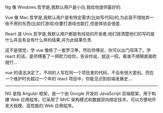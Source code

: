Ng 像 Windows.哲学是,我默认用户是小白,我给他提供最好的.

Vue 像 Mac.哲学是,我默认用户是有特定需求(比如写代码)的,为此我不惜抛弃一些不用的东西(比如打游戏)你要打游戏也能打,但是体验会很差.

React 是 Unix.哲学是,我默认用户都是有经验的开发者,他们很清楚他们的写的是什么并且有会有什么样的结果,并为此结果负责.

这不是错觉，学 vue 像练了一套罗汉拳，然后师傅说，你可以出门闯荡了。学 react 的话，是师傅塞了一把砍刀给你，告诉你说，就这一招，看谁不顺眼直接砍就行...

vue 的语法决定了，不同的人写在同一个项目里的代码，不会有很大差别。而在一个维护时长超过一个年的 react 项目中，你能见识到前端发展史...

---
NG 是指 Angular 框架，是一个由 Google 开发的 JavaScript 前端框架，用于构建 Web 应用程序。它采用了 MVC 架构模式和数据双向绑定技术，可以方便地开发大规模、高性能的 Web 应用程序。